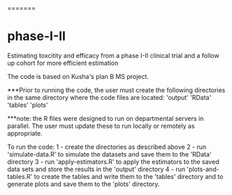 =======
# phase-I-II
Estimating toxcitity and efficacy from a phase I-II clinical trial and a follow up cohort for more efficient estimation

The code is based on Kusha's plan B MS project.

***Prior to running the code, the user must create the following directories in the same directory where the code files are located:
  'output'
  'RData'
  'tables'
  'plots'
  
 ***note: the R files were designed to run on departmental servers in parallel. The user must update these to run locally or remotely as appropriate.
 
To run the code:
  1 - create the directories as described above
  2 - run 'simulate-data.R' to simulate the datasets and save them to the 'RData' directory
  3 - run 'apply-estimators.R' to apply the estimators to the saved data sets and store the results in the 'output' directory
  4 - run 'plots-and-tables.R' to create the tables and write them to the 'tables' directory and to generate plots and save them to the 'plots' directory.


